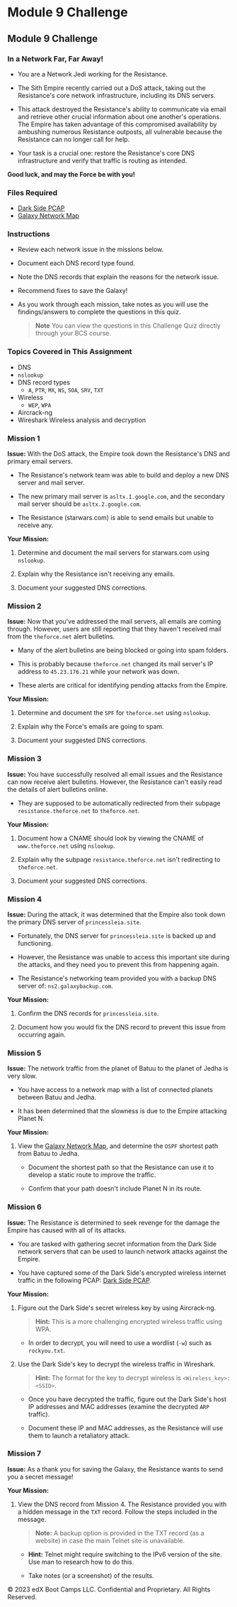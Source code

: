 # Module 9 Challenge

## Module 9 Challenge <assignment>

### In a Network Far, Far Away!

- You are a Network Jedi working for the Resistance.

- The Sith Empire recently carried out a DoS attack, taking out the Resistance's core network infrastructure, including its DNS servers.

- This attack destroyed the Resistance's ability to communicate via email and retrieve other crucial information about one another's operations. The Empire has taken advantage of this compromised availability by ambushing numerous Resistance outposts, all vulnerable because the Resistance can no longer call for help.
 
- Your task is a crucial one: restore the Resistance's core DNS infrastructure and verify that traffic is routing as intended.

**Good luck, and may the Force be with you!**

### Files Required 

-  [Dark Side PCAP](https://drive.google.com/file/d/1lleKbGhkSZA-9q2WsHuW6dxMM5KrrRyS/view?usp=sharing)
-  [Galaxy Network Map](https://drive.google.com/file/d/1pzkrxYfNPwBwfG-tZYi5wydGnyq8xVbt/view?usp=sharing)


### Instructions

- Review each network issue in the missions below.

- Document each DNS record type found.

- Note the DNS records that explain the reasons for the network issue.

- Recommend fixes to save the Galaxy!

- As you work through each mission, take notes as you will use the findings/answers to complete the questions in this quiz.

  > **Note** You can view the questions in this Challenge Quiz directly through your BCS course. 

### Topics Covered in This Assignment

- DNS
- `nslookup`
- DNS record types
  - `A`, `PTR`, `MX`, `NS`, `SOA`, `SRV`, `TXT`
- Wireless
  - `WEP`, `WPA`
- Aircrack-ng
- Wireshark Wireless analysis and decryption


### Mission 1  

**Issue:** With the DoS attack, the Empire took down the Resistance's DNS and primary email servers. 

- The Resistance's network team was able to build and deploy a new DNS server and mail server.

- The new primary mail server is `asltx.1.google.com`, and the secondary mail server should be `asltx.2.google.com`.

- The Resistance (starwars.com) is able to send emails but unable to receive any.

**Your Mission:**

1. Determine and document the mail servers for starwars.com using `nslookup`.

2. Explain why the Resistance isn't receiving any emails.

3. Document your suggested DNS corrections.

### Mission 2

**Issue:** Now that you've addressed the mail servers, all emails are coming through. However, users are still reporting that they haven't received mail from the `theforce.net` alert bulletins.

- Many of the alert bulletins are being blocked or going into spam folders.

- This is probably because `theforce.net` changed its mail server's IP address to `45.23.176.21` while your network was down.

- These alerts are critical for identifying pending attacks from the Empire.

**Your Mission:**

1. Determine and document the `SPF` for `theforce.net` using `nslookup`.

2. Explain why the Force's emails are going to spam.

3. Document your suggested DNS corrections.
  
### Mission 3

**Issue:** You have successfully resolved all email issues and the Resistance can now receive alert bulletins. However, the Resistance can't easily read the details of alert bulletins online. 
  
  - They are supposed to be automatically redirected from their subpage `resistance.theforce.net` to `theforce.net`.

**Your Mission:**
  
1. Document how a CNAME should look by viewing the CNAME of `www.theforce.net` using `nslookup`.
  
2. Explain why the subpage `resistance.theforce.net` isn't redirecting to `theforce.net`.
  
3. Document your suggested DNS corrections.
  
  
### Mission 4

**Issue:** During the attack, it was determined that the Empire also took down the primary DNS server of `princessleia.site`. 

- Fortunately, the DNS server for `princessleia.site` is backed up and functioning. 

- However, the Resistance was unable to access this important site during the attacks, and they need you to prevent this from happening again.

- The Resistance's networking team provided you with a backup DNS server of: `ns2.galaxybackup.com`.

**Your Mission:**

1. Confirm the DNS records for `princessleia.site`.

2. Document how you would fix the DNS record to prevent this issue from occurring again.
    
  
### Mission 5

**Issue:** The network traffic from the planet of Batuu to the planet of Jedha is very slow.  

- You have access to a network map with a list of connected planets between Batuu and Jedha.

- It has been determined that the slowness is due to the Empire attacking Planet N.

**Your Mission:** 

1. View the [Galaxy Network Map](https://drive.google.com/file/d/1pzkrxYfNPwBwfG-tZYi5wydGnyq8xVbt/view?usp=sharing), and determine the `OSPF` shortest path from Batuu to Jedha.

     - Document the shortest path so that the Resistance can use it to develop a static route to improve the traffic.

     - Confirm that your path doesn't include Planet N in its route.
  
### Mission 6

**Issue:** The Resistance is determined to seek revenge for the damage the Empire has caused with all of its attacks. 

- You are tasked with gathering secret information from the Dark Side network servers that can be used to launch network attacks against the Empire.

- You have captured some of the Dark Side's encrypted wireless internet traffic in the following PCAP: [Dark Side PCAP](https://drive.google.com/file/d/1lleKbGhkSZA-9q2WsHuW6dxMM5KrrRyS/view?usp=sharing).

**Your Mission:**

1. Figure out the Dark Side's secret wireless key by using Aircrack-ng.

   > **Hint:** This is a more challenging encrypted wireless traffic using WPA.

   - In order to decrypt, you will need to use a wordlist (`-w`) such as `rockyou.txt`.

2. Use the Dark Side's key to decrypt the wireless traffic in Wireshark.

   > **Hint:** The format for the key to decrypt wireless is `<Wireless_key>:<SSID>`.

   - Once you have decrypted the traffic, figure out the Dark Side's host IP addresses and MAC addresses (examine the decrypted `ARP` traffic).

   - Document these IP and MAC addresses, as the Resistance will use them to launch a retaliatory attack.


### Mission 7 

**Issue:** As a thank you for saving the Galaxy, the Resistance wants to send you a secret message!

**Your Mission:**

1. View the DNS record from Mission 4. The Resistance provided you with a hidden message in the `TXT` record. Follow the steps included in the message.

     > **Note:** A backup option is provided in the TXT record (as a website) in case the main Telnet site is unavailable.
     - **Hint:** Telnet might require switching to the IPv6 version of the site. Use man to research how to do this.
  
     - Take notes (or a screenshot) of the results.
    
© 2023 edX Boot Camps LLC. Confidential and Proprietary. All Rights Reserved. 
